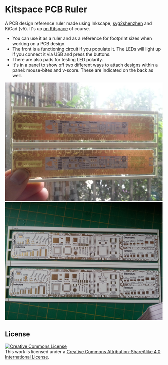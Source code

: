 # Kitspace PCB Ruler

A PCB design reference ruler made using Inkscape, [svg2shenzhen](https://github.com/badgeek/svg2shenzhen/) and KiCad (v5). It's up [on Kitspace](https://kitspace.org/boards/github.com/monostable/ruler/) of course.

- You can use it as a ruler and as a reference for footprint sizes when working on a PCB design.
- The front is a functioning circuit if you populate it. The LEDs will light up if you connect it via USB and press the buttons.
- There are also pads for testing LED polarity.
- It's in a panel to show off two different ways to attach designs within a panel: mouse-bites and v-score. These are indicated on the back as well.

![](front.jpg)
![](back.jpg)

## License

<a rel="license" href="http://creativecommons.org/licenses/by-sa/4.0/"><img alt="Creative Commons License" style="border-width:0" src="https://i.creativecommons.org/l/by-sa/4.0/88x31.png" /></a><br />This work is licensed under a <a rel="license" href="http://creativecommons.org/licenses/by-sa/4.0/">Creative Commons Attribution-ShareAlike 4.0 International License</a>.
